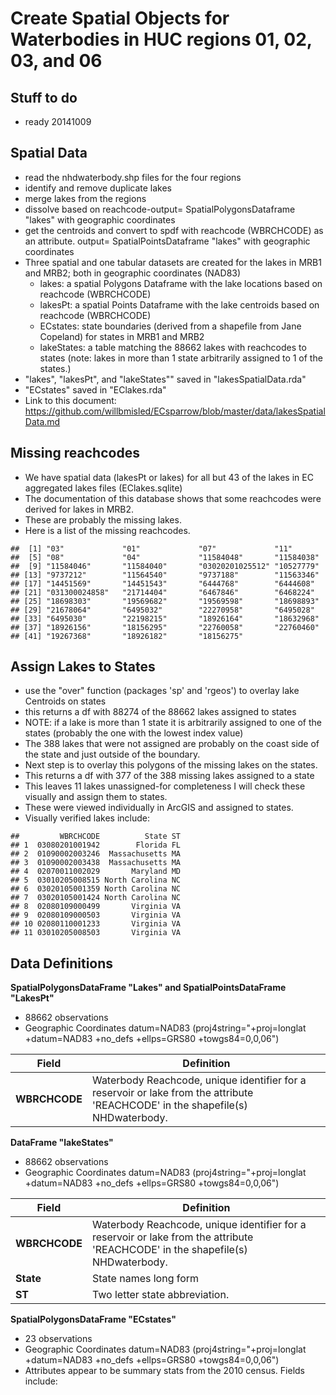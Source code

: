 Create Spatial Objects for Waterbodies in HUC regions 01, 02, 03, and 06
========================================================
Stuff to do 
-------------------------
* ready 20141009

<!---
use these command instead of the knit icon if you want the data and work loaded into the R workspace
First make sure you are in the data directory: 
  setwd('data')
  library(knitr)
  knit('lakesSpatialData.rmd')
  
-->
Spatial Data
-------------------------
* read the nhdwaterbody.shp files for the four regions
* identify and remove duplicate lakes
* merge lakes from the regions
* dissolve based on reachcode-output= SpatialPolygonsDataframe "lakes" with geographic coordinates
* get the centroids and convert to spdf with reachcode (WBRCHCODE) as an attribute. output= SpatialPointsDataframe "lakes" with geographic coordinates
* Three spatial and one tabular datasets are created for the lakes in MRB1 and MRB2; both in geographic coordinates (NAD83)
  * lakes: a spatial Polygons Dataframe with the lake locations based on reachcode (WBRCHCODE)
  * lakesPt: a spatial Points Dataframe with the lake centroids based on reachcode (WBRCHCODE)
  * ECstates: state boundaries (derived from a shapefile from Jane Copeland) for states in MRB1 and MRB2
  * lakeStates: a table matching the 88662 lakes with reachcodes to states (note: lakes in more than 1 state arbitrarily assigned to 1 of the states.)
* "lakes", "lakesPt", and "lakeStates"" saved in "lakesSpatialData.rda"
* "ECstates" saved in "EClakes.rda"
* Link to this document: https://github.com/willbmisled/ECsparrow/blob/master/data/lakesSpatialData.md
  


















Missing reachcodes 
-------------------------
* We have spatial data (lakesPt or lakes) for all but 43 of the lakes in EC aggregated lakes files (EClakes.sqlite)
* The documentation of this database shows that some reachcodes were derived for lakes in MRB2.  
* These are probably the missing lakes.
* Here is a list of the missing reachcodes.


```
##  [1] "03"             "01"             "07"             "11"            
##  [5] "08"             "04"             "11584048"       "11584038"      
##  [9] "11584046"       "11584040"       "03020201025512" "10527779"      
## [13] "9737212"        "11564540"       "9737188"        "11563346"      
## [17] "14451569"       "14451543"       "6444768"        "6444608"       
## [21] "031300024858"   "21714404"       "6467846"        "6468224"       
## [25] "18698303"       "19569682"       "19569598"       "18698893"      
## [29] "21678064"       "6495032"        "22270958"       "6495028"       
## [33] "6495030"        "22198215"       "18926164"       "18632968"      
## [37] "18926156"       "18156295"       "22760058"       "22760460"      
## [41] "19267368"       "18926182"       "18156275"
```








Assign Lakes to States
-------------------------
* use the "over" function (packages 'sp' and 'rgeos') to overlay lake Centroids on states
* this returns a df with 88274 of the 88662 lakes assigned to states
* NOTE: if a lake is more than 1 state it is arbitrarily assigned to one of the states (probably the one with the lowest index value)
* The 388 lakes that were not assigned are probably on the coast side of the state and just outside of the boundary.
* Next step is to overlay this polygons of the missing lakes on the states.
* This returns a df with 377 of the 388 missing lakes assigned to a state
* This leaves 11 lakes unassigned-for completeness I will check these visually and assign them to states.
* These were viewed individually in ArcGIS and assigned to states.
* Visually verified lakes include:


```
##         WBRCHCODE          State ST
## 1  03080201001942        Florida FL
## 2  01090002003246  Massachusetts MA
## 3  01090002003438  Massachusetts MA
## 4  02070011002029       Maryland MD
## 5  03010205008515 North Carolina NC
## 6  03020105001359 North Carolina NC
## 7  03020105001424 North Carolina NC
## 8  02080109000499       Virginia VA
## 9  02080109000503       Virginia VA
## 10 02080110001233       Virginia VA
## 11 03010205008503       Virginia VA
```


Data Definitions
-------------------------
**SpatialPolygonsDataFrame "Lakes" and SpatialPointsDataFrame "LakesPt"**
* 88662 observations
* Geographic Coordinates datum=NAD83 (proj4string="+proj=longlat +datum=NAD83 +no_defs +ellps=GRS80 +towgs84=0,0,06")

**Field** | **Definition**
------------- | -------------
**WBRCHCODE** | Waterbody Reachcode, unique identifier for a reservoir or lake from the attribute 'REACHCODE' in the shapefile(s) NHDwaterbody.  

**DataFrame "lakeStates"** 
* 88662 observations
* Geographic Coordinates datum=NAD83 (proj4string="+proj=longlat +datum=NAD83 +no_defs +ellps=GRS80 +towgs84=0,0,06")

**Field** | **Definition**
------------- | -------------
**WBRCHCODE** | Waterbody Reachcode, unique identifier for a reservoir or lake from the attribute 'REACHCODE' in the shapefile(s) NHDwaterbody. 
**State** | State names long form
**ST** | Two letter state abbreviation.

**SpatialPolygonsDataFrame "ECstates"** 
* 23 observations
* Geographic Coordinates datum=NAD83 (proj4string="+proj=longlat +datum=NAD83 +no_defs +ellps=GRS80 +towgs84=0,0,06")
* Attributes appear to be summary stats from the 2010 census.  Fields include:






